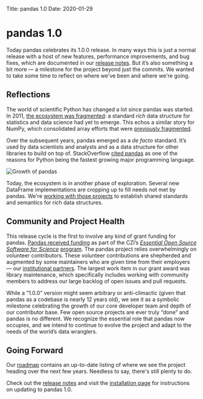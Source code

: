 Title: pandas 1.0
Date: 2020-01-29

# pandas 1.0

Today pandas celebrates its 1.0.0 release. In many ways this is just a normal release with a host of new features, performance improvements, and bug fixes, which are documented in our [release notes](https://pandas.pydata.org/pandas-docs/version/1.0.0/whatsnew/v1.0.0.html). But it’s also something a bit more — a milestone for the project beyond just the commits. We wanted to take some time to reflect on where we've been and where we're going.

## Reflections

The world of scientific Python has changed a lot since pandas was started.  In 2011, [the ecosystem was fragmented](https://wesmckinney.com/blog/a-roadmap-for-rich-scientific-data-structures-in-python/): a standard *rich* data structure for statistics and data science had yet to emerge. This echos a similar story for NumPy, which consolidated array efforts that were [previously fragmented](https://numpy.org/old_array_packages.html).

Over the subsequent years, pandas emerged as a *de facto* standard. It’s used by data scientists and analysts and as a data structure for other libraries to build on top of. StackOverflow [cited pandas](https://stackoverflow.blog/2017/09/14/python-growing-quickly/) as one of the reasons for Python being the fastest growing major programming language.

![Growth of pandas](https://149351115.v2.pressablecdn.com/wp-content/uploads/2017/09/related_tags_over_time-1-1000x1000.png)

Today, the ecosystem is in another phase of exploration.
Several new DataFrame implementations are cropping up to fill needs not met by pandas.
We're [working with those projects](https://datapythonista.me/blog/dataframe-summit-at-euroscipy.html) to establish shared standards and semantics for rich data structures.

## Community and Project Health

This release cycle is the first to involve any kind of grant funding for pandas. [Pandas received funding](https://chanzuckerberg.com/eoss/proposals/) as part of the CZI’s [*Essential Open Source Software for Science*](https://medium.com/@cziscience/the-invisible-foundations-of-biomedicine-4ab7f8d4f5dd) [program](https://medium.com/@cziscience/the-invisible-foundations-of-biomedicine-4ab7f8d4f5dd). The pandas project relies overwhelmingly on volunteer contributors. These volunteer contributions are shepherded and augmented by some maintainers who are given time from their employers — our [institutional partners](../about/sponsors.html). The largest work item in our grant award was library maintenance, which specifically includes working with community members to address our large backlog of open issues and pull requests.

While a “1.0.0” version might seem arbitrary or anti-climactic (given that pandas as a codebase is nearly 12 years old), we see it as a symbolic milestone celebrating the growth of our core developer team and depth of our contributor base.  Few open source projects are ever truly “done” and pandas is no different. We recognize the essential role that pandas now occupies, and we intend to continue to evolve the project and adapt to the needs of the world’s data wranglers.

## Going Forward

Our [roadmap](https://pandas.pydata.org/pandas-docs/version/1.0.0/development/roadmap.html) contains an up-to-date listing of where we see the project heading over the next few years.
Needless to say, there's still plenty to do.

Check out the [release notes](https://pandas.pydata.org/pandas-docs/version/1.0.0/whatsnew/v1.0.0.html) and visit the [installation page](https://pandas.pydata.org/pandas-docs/version/1.0.0/getting_started/install.html) for instructions on updating to pandas 1.0.
